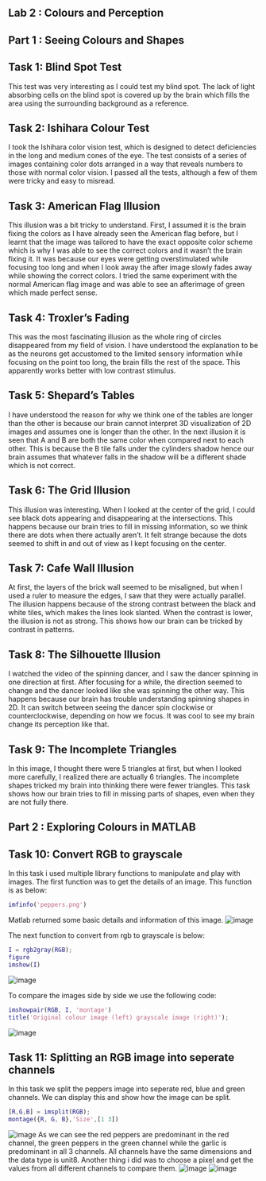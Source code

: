 ## Lab 2 : Colours and Perception 

## Part 1 : Seeing Colours and Shapes
## Task 1: Blind Spot Test

This test was very interesting as I could test my blind spot. The lack of light absorbing cells on the blind spot is covered up by the brain which fills the area using the surrounding background as a reference.

## Task 2: Ishihara Colour Test

I took the Ishihara color vision test, which is designed to detect deficiencies in the long and medium cones of the eye. The test consists of a series of images containing color dots arranged in a way that reveals numbers to those with normal color vision. I passed all the tests, although a few of them were tricky and easy to misread.

## Task 3: American Flag Illusion

This illusion was a bit tricky to understand. First, I assumed it is the brain fixing the colors as I have already seen the American flag before, but I learnt that the image was tailored to have the exact opposite color scheme which is why I was able to see the correct colors and it wasn’t the brain fixing it. It was because our eyes were getting overstimulated while focusing too long and when I look away the after image slowly fades away while showing the correct colors. I tried the same experiment with the normal American flag image and was able to see an afterimage of green which made perfect sense.

## Task 4: Troxler’s Fading

This was the most fascinating illusion as the whole ring of circles disappeared from my field of vision. I have understood the explanation to be as the neurons get accustomed to the limited sensory information while focusing on the point too long, the brain fills the rest of the space. This apparently works better with low contrast stimulus.

## Task 5: Shepard’s Tables

I have understood the reason for why we think one of the tables are longer than the other is because our brain cannot interpret 3D visualization of 2D images and assumes one is longer than the other.
In the next illusion it is seen that A and B are both the same color when compared next to each other. This is because the B tile falls under the cylinders shadow hence our brain assumes that whatever falls in the shadow will be a different shade which is not correct.

## Task 6: The Grid Illusion

This illusion was interesting. When I looked at the center of the grid, I could see black dots appearing and disappearing at the intersections. This happens because our brain tries to fill in missing information, so we think there are dots when there actually aren’t. It felt strange because the dots seemed to shift in and out of view as I kept focusing on the center.

## Task 7: Cafe Wall Illusion

At first, the layers of the brick wall seemed to be misaligned, but when I used a ruler to measure the edges, I saw that they were actually parallel. The illusion happens because of the strong contrast between the black and white tiles, which makes the lines look slanted. When the contrast is lower, the illusion is not as strong. This shows how our brain can be tricked by contrast in patterns.

## Task 8: The Silhouette Illusion

I watched the video of the spinning dancer, and I saw the dancer spinning in one direction at first. After focusing for a while, the direction seemed to change and the dancer looked like she was spinning the other way. This happens because our brain has trouble understanding spinning shapes in 2D. It can switch between seeing the dancer spin clockwise or counterclockwise, depending on how we focus. It was cool to see my brain change its perception like that.

## Task 9: The Incomplete Triangles

In this image, I thought there were 5 triangles at first, but when I looked more carefully, I realized there are actually 6 triangles. The incomplete shapes tricked my brain into thinking there were fewer triangles. This task shows how our brain tries to fill in missing parts of shapes, even when they are not fully there.

## Part 2 : Exploring Colours in MATLAB

## Task 10: Convert RGB to grayscale

In this task i used multiple library functions to manipulate and play with images. The first function was to get the details of an image. This function is as below:

```matlab
imfinfo('peppers.png')
```
Matlab returned some basic details and information of this image.
![image](https://github.com/user-attachments/assets/9f2a7d69-5ec1-4d23-a184-5d828bb0911f)

The next function to convert from rgb to grayscale is below:
```matlab
I = rgb2gray(RGB);
figure              
imshow(I)
```
![image](https://github.com/user-attachments/assets/a722a4e3-861c-4cef-b7f7-eeaaa95d1887)

To compare the images side by side we use the following code:
```matlab
imshowpair(RGB, I, 'montage')
title('Original colour image (left) grayscale image (right)');
```
![image](https://github.com/user-attachments/assets/5663a93e-9f7a-4174-a8b2-99aab1e08ff7)

## Task 11: Splitting an RGB image into seperate channels

In this task we split the peppers image into seperate red, blue and green channels. We can display this and show how the image can be split.
```matlab
[R,G,B] = imsplit(RGB);
montage({R, G, B},'Size',[1 3])
```
![image](https://github.com/user-attachments/assets/9a1823be-6a80-4b3d-9211-aedc6d184582)
As we can see the red peppers are predominant in the red channel, the green peppers in the green channel while the garlic is predominant in all 3 channels. All channels have the same dimensions and the data type is unit8.
Another thing i did was to choose a pixel and get the values from all different channels to compare them. 
![image](https://github.com/user-attachments/assets/76b2f46e-620d-4f62-b4fc-e463536426f0)
![image](https://github.com/user-attachments/assets/095cb318-75a7-4ba0-b9d3-a91a2fb8571c)




